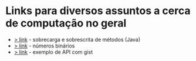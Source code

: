 # Links para diversos assuntos a cerca de computação no geral

- [> link](https://cursos.alura.com.br/forum/topico-sobrescrita-e-sobrecarga-de-metodos-qual-a-diferenca-e-para-o-que-servem-73090?gclid=Cj0KCQiA09eQBhCxARIsAAYRiynIq7UeY4DwiXfCuHJWkadxvlNoErKOb1zhSmrT9BZvK20PpIjB0B4aAtf_EALw_wcB) - sobrecarga e sobrescrita de métodos (Java)
- [> link](https://www.tabnews.com.br/oryan/explicacao-do-que-e-aqueles-montes-de-0-e-1-em-binarios) - números binários
- [> link](https://gist.githubusercontent.com/borjamrd/194faf539692a0b657b555dc7f26dec4/raw/2f1e1a318111391c5f8add9951cb461edf58245a/idealista.json) - exemplo de API com gist


